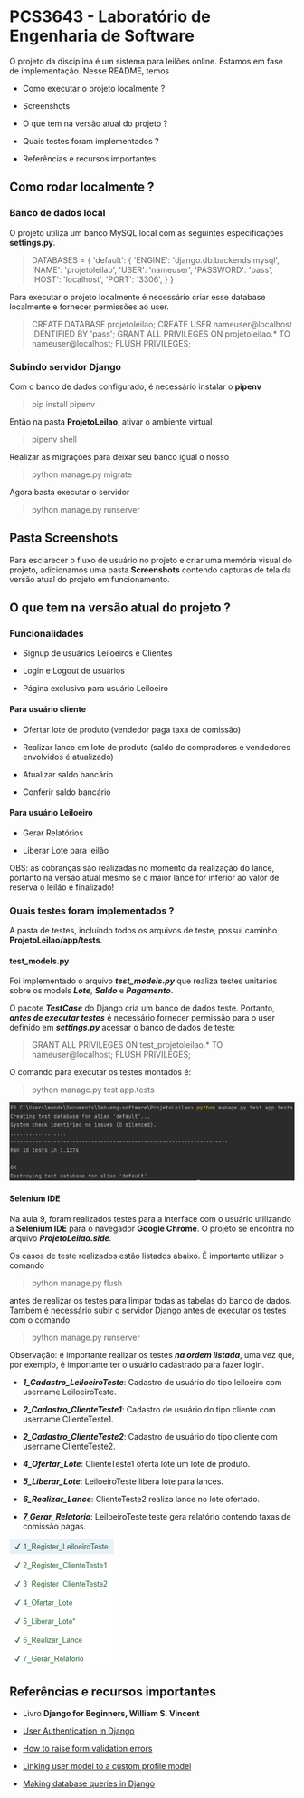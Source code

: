 # PCS3643 - Laboratório de Engenharia de Software

O projeto da disciplina é um sistema para leilões online. Estamos em fase de implementação. Nesse README, temos

- Como executar o projeto localmente ?

- Screenshots

- O que tem na versão atual do projeto ?

- Quais testes foram implementados ?

- Referências e recursos importantes

## Como rodar localmente ?

### Banco de dados local

O projeto utiliza um banco MySQL local com as seguintes especificações **settings.py**.

>DATABASES = {
    'default': {
        'ENGINE': 'django.db.backends.mysql',
        'NAME': 'projetoleilao',
        'USER': 'nameuser',
        'PASSWORD': 'pass',
        'HOST': 'localhost',
        'PORT': '3306',
    }
}

 Para executar o projeto localmente é necessário criar esse database localmente e fornecer permissões ao user.

> CREATE DATABASE projetoleilao; 
> CREATE USER nameuser@localhost IDENTIFIED BY 'pass';
> GRANT ALL PRIVILEGES ON projetoleilao.* TO nameuser@localhost;
> FLUSH PRIVILEGES; 


### Subindo servidor Django

Com o banco de dados configurado, é necessário instalar o **pipenv**

> pip install pipenv

Então na pasta **ProjetoLeilao**, ativar o ambiente virtual

> pipenv shell

Realizar as migrações para deixar seu banco igual o nosso

> python manage.py migrate

Agora basta executar o servidor

> python manage.py runserver

## Pasta Screenshots

Para esclarecer o fluxo de usuário no projeto e criar uma memória visual do projeto, adicionamos uma pasta **Screenshots** contendo capturas de tela da versão atual do projeto em funcionamento.

## O que tem na versão atual do projeto ?

### Funcionalidades

- Signup de usuários Leiloeiros e Clientes

- Login e Logout de usuários

- Página exclusiva para usuário Leiloeiro

#### Para usuário cliente

- Ofertar lote de produto (vendedor paga taxa de comissão)

- Realizar lance em lote de produto (saldo de compradores e vendedores envolvidos é atualizado) 

- Atualizar saldo bancário

- Conferir saldo bancário

#### Para usuário Leiloeiro

- Gerar Relatórios

- Liberar Lote para leilão

OBS: as cobranças são realizadas no momento da realização do lance, portanto na versão atual mesmo se o maior lance for inferior ao valor de reserva o leilão é finalizado!

### Quais testes foram implementados ?

A pasta de testes, incluindo todos os arquivos de teste, possui caminho **ProjetoLeilao/app/tests**.

#### test_models.py

Foi implementado o arquivo ***test_models.py*** que realiza testes unitários sobre os models ***Lote***, ***Saldo*** e ***Pagamento***.

O pacote ***TestCase*** do Django cria um banco de dados teste. Portanto, ***antes de executar testes*** é necessário fornecer permissão para o user definido em ***settings.py*** acessar o banco de dados de teste:

> GRANT ALL PRIVILEGES ON test_projetoleilao.* TO nameuser@localhost;
> FLUSH PRIVILEGES; 

O comando para executar os testes montados é:

> python manage.py test app.tests

![test_models.py](TestesModels.png)

#### Selenium IDE

Na aula 9, foram realizados testes para a interface com o usuário utilizando a **Selenium IDE** para o navegador **Google Chrome**. O projeto se encontra no arquivo ***ProjetoLeilao.side***.

Os casos de teste realizados estão listados abaixo. É importante utilizar o comando

> python manage.py flush

antes de realizar os testes para limpar todas as tabelas do banco de dados. Também é necessário subir o servidor Django antes de executar os testes com o comando

> python manage.py runserver

Observação: é importante realizar os testes ***na ordem listada***, uma vez que, por exemplo, é importante ter o usuário cadastrado para fazer login.

- ***1_Cadastro_LeiloeiroTeste***: Cadastro de usuário do tipo leiloeiro com username LeiloeiroTeste.
  
- ***2_Cadastro_ClienteTeste1***: Cadastro de usuário do tipo cliente com username ClienteTeste1. 

- ***2_Cadastro_ClienteTeste2***: Cadastro de usuário do tipo cliente com username ClienteTeste2.

- ***4_Ofertar_Lote***: ClienteTeste1 oferta lote um lote de produto.
  
- ***5_Liberar_Lote***: LeiloeiroTeste libera lote para lances.

- ***6_Realizar_Lance***: ClienteTeste2 realiza lance no lote ofertado.

- ***7_Gerar_Relatorio***: LeiloeiroTeste teste gera relatório contendo taxas de comissão pagas.  

![TestesSelenium](TestesSelenium.png)

## Referências e recursos importantes

- Livro **Django for Beginners, William S. Vincent**

- [User Authentication in Django](https://docs.djangoproject.com/en/3.2/topics/auth/)

- [How to raise form validation errors](https://docs.djangoproject.com/en/dev/topics/forms/modelforms/#overriding-the-clean-method)

- [Linking user model to a custom profile model](https://prog.world/one-to-one-relationship-linking-a-user-model-to-a-custom-profile-model-in-django/)

- [Making database queries in Django](https://docs.djangoproject.com/en/3.2/topics/db/queries/)
